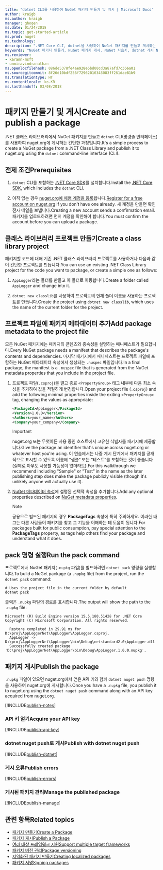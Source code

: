 ```yaml
---
title: "dotnet CLI를 사용하여 NuGet 패키지 만들기 및 게시 | Microsoft Docs"
author: kraigb
ms.author: kraigb
manager: ghogen
ms.date: 01/24/2018
ms.topic: get-started-article
ms.prod: nuget
ms.technology: 
description: ".NET Core CLI, dotnet을 사용하여 NuGet 패키지를 만들고 게시하는 방법에 대한 연습 자습서입니다."
keywords: "NuGet 패키지 만들기, NuGet 패키지 게시, NuGet 자습서, dotnet 게시 NuGet 패키지"
ms.reviewer:
- karann-msft
- unniravindranathan
ms.openlocfilehash: 086de5378fe4ae928e6bd00cd3a87afd7c366a01
ms.sourcegitcommit: 8f26d10bdf256f72962010348083ff261dae81b9
ms.translationtype: HT
ms.contentlocale: ko-KR
ms.lasthandoff: 03/08/2018
---
```

# <a name="create-and-publish-a-package"></a><span data-ttu-id="fe95a-104">패키지 만들기 및 게시</span><span class="sxs-lookup"><span data-stu-id="fe95a-104">Create and publish a package</span></span>

<span data-ttu-id="fe95a-105">.NET 클래스 라이브러리에서 NuGet 패키지를 만들고 `dotnet` CLI(명령줄 인터페이스)를 사용하여 nuget.org에 게시하는 간단한 과정입니다.</span><span class="sxs-lookup"><span data-stu-id="fe95a-105">It's a simple process to create a NuGet package from a .NET Class Library and publish it to nuget.org using the `dotnet` command-line interface (CLI).</span></span>

## <a name="prerequisites"></a><span data-ttu-id="fe95a-106">전제 조건</span><span class="sxs-lookup"><span data-stu-id="fe95a-106">Prerequisites</span></span>

1. <span data-ttu-id="fe95a-107">`dotnet` CLI를 포함하는 [.NET Core SDK](https://www.microsoft.com/net/download/)를 설치합니다.</span><span class="sxs-lookup"><span data-stu-id="fe95a-107">Install the [.NET Core SDK](https://www.microsoft.com/net/download/), which includes the `dotnet` CLI.</span></span>

1. <span data-ttu-id="fe95a-108">아직 없는 경우 [nuget.org에 체험 계정을 등록](https://www.nuget.org/users/account/LogOn?returnUrl=%2F)합니다.</span><span class="sxs-lookup"><span data-stu-id="fe95a-108">[Register for a free account on nuget.org](https://www.nuget.org/users/account/LogOn?returnUrl=%2F) if you don't have one already.</span></span> <span data-ttu-id="fe95a-109">새 계정을 만들면 확인 전자 메일을 보냅니다.</span><span class="sxs-lookup"><span data-stu-id="fe95a-109">Creating a new account sends a confirmation email.</span></span> <span data-ttu-id="fe95a-110">패키지를 업로드하려면 먼저 계정을 확인해야 합니다.</span><span class="sxs-lookup"><span data-stu-id="fe95a-110">You must confirm the account before you can upload a package.</span></span>

## <a name="create-a-class-library-project"></a><span data-ttu-id="fe95a-111">클래스 라이브러리 프로젝트 만들기</span><span class="sxs-lookup"><span data-stu-id="fe95a-111">Create a class library project</span></span>

<span data-ttu-id="fe95a-112">패키지할 코드에 대해 기존 .NET 클래스 라이브러리 프로젝트를 사용하거나 다음과 같이 간단한 프로젝트를 만듭니다.</span><span class="sxs-lookup"><span data-stu-id="fe95a-112">You can use an existing .NET Class Library project for the code you want to package, or create a simple one as follows:</span></span>

1. <span data-ttu-id="fe95a-113">`AppLogger`라는 폴더를 만들고 이 폴더로 이동합니다.</span><span class="sxs-lookup"><span data-stu-id="fe95a-113">Create a folder called `AppLogger` and change into it.</span></span>

1. <span data-ttu-id="fe95a-114">`dotnet new classlib`를 사용하여 프로젝트의 현재 폴더 이름을 사용하는 프로젝트를 만듭니다.</span><span class="sxs-lookup"><span data-stu-id="fe95a-114">Create the project using `dotnet new classlib`, which uses the name of the current folder for the project.</span></span>

## <a name="add-package-metadata-to-the-project-file"></a><span data-ttu-id="fe95a-115">프로젝트 파일에 패키지 메타데이터 추가</span><span class="sxs-lookup"><span data-stu-id="fe95a-115">Add package metadata to the project file</span></span>

<span data-ttu-id="fe95a-116">모든 NuGet 패키지에는 패키지의 콘텐츠와 종속성을 설명하는 매니페스트가 필요합니다.</span><span class="sxs-lookup"><span data-stu-id="fe95a-116">Every NuGet package needs a manifest that describes the package's contents and dependencies.</span></span> <span data-ttu-id="fe95a-117">마지막 패키지에서 매니페스트는 프로젝트 파일에 포함하는 NuGet 메타데이터 속성에서 생성되는 `.nuspec` 파일입니다.</span><span class="sxs-lookup"><span data-stu-id="fe95a-117">In a final package, the manifest is a `.nuspec` file that is generated from the NuGet metadata properties that you include in the project file.</span></span>

1. <span data-ttu-id="fe95a-118">프로젝트 파일(`.csproj`)을 열고 종료 `<PropertyGroup>` 태그 내부에 다음 최소 속성을 추가하여 값을 적절하게 변경합니다.</span><span class="sxs-lookup"><span data-stu-id="fe95a-118">Open your project file (`.csproj`) and add the following minimal properties inside the exiting `<PropertyGroup>` tag, changing the values as appropriate:</span></span>

    ```xml
    <PackageId>AppLogger</PackageId>
    <Version>1.0.0</Version>
    <Authors>your_name</Authors>
    <Company>your_company</Company>
    ```

    > [!Important]
    > <span data-ttu-id="fe95a-119">nuget.org 또는 무엇이든 사용 중인 호스트에서 고유한 식별자를 패키지에 제공합니다.</span><span class="sxs-lookup"><span data-stu-id="fe95a-119">Give the package an identifier that's unique across nuget.org or whatever host you're using.</span></span> <span data-ttu-id="fe95a-120">이 연습에서는 나중 게시 단계에서 패키지를 공개적으로 표시할 수 있도록 이름에 “샘플” 또는 “테스트”를 포함하는 것이 좋습니다(실제로 아무도 사용할 가능성이 없더라도).</span><span class="sxs-lookup"><span data-stu-id="fe95a-120">For this walkthrough we recommend including "Sample" or "Test" in the name as the later publishing step does make the package publicly visible (though it's unlikely anyone will actually use it).</span></span>

1. <span data-ttu-id="fe95a-121">[NuGet 메타데이터 속성](/dotnet/core/tools/csproj#nuget-metadata-properties)에 설명된 선택적 속성을 추가합니다.</span><span class="sxs-lookup"><span data-stu-id="fe95a-121">Add any optional properties described on [NuGet metadata properties](/dotnet/core/tools/csproj#nuget-metadata-properties).</span></span>

    > [!Note]
    > <span data-ttu-id="fe95a-122">공용으로 빌드된 패키지의 경우 **PackageTags** 속성에 특히 주의하세요. 이러한 태그는 다른 사람들이 패키지를 찾고 그 기능을 이해하는 데 도움이 됩니다.</span><span class="sxs-lookup"><span data-stu-id="fe95a-122">For packages built for public consumption, pay special attention to the **PackageTags** property, as tags help others find your package and understand what it does.</span></span>

## <a name="run-the-pack-command"></a><span data-ttu-id="fe95a-123">pack 명령 실행</span><span class="sxs-lookup"><span data-stu-id="fe95a-123">Run the pack command</span></span>

<span data-ttu-id="fe95a-124">프로젝트에서 NuGet 패키지(`.nupkg` 파일)를 빌드하려면 `dotnet pack` 명령을 실행합니다.</span><span class="sxs-lookup"><span data-stu-id="fe95a-124">To build a NuGet package (a `.nupkg` file) from the project, run the `dotnet pack` command:</span></span>

```cli
# Uses the project file in the current folder by default
dotnet pack
```

<span data-ttu-id="fe95a-125">출력은 `.nupkg` 파일의 경로를 표시합니다.</span><span class="sxs-lookup"><span data-stu-id="fe95a-125">The output will show the path to the `.nupkg` file:</span></span>

```output
Microsoft (R) Build Engine version 15.5.180.51428 for .NET Core
Copyright (C) Microsoft Corporation. All rights reserved.

  Restore completed in 29.91 ms for D:\proj\AppLoggerNet\AppLogger\AppLogger.csproj.
  AppLogger -> D:\proj\AppLoggerNet\AppLogger\bin\Debug\netstandard2.0\AppLogger.dll
  Successfully created package 'D:\proj\AppLoggerNet\AppLogger\bin\Debug\AppLogger.1.0.0.nupkg'.
```

## <a name="publish-the-package"></a><span data-ttu-id="fe95a-126">패키지 게시</span><span class="sxs-lookup"><span data-stu-id="fe95a-126">Publish the package</span></span>

<span data-ttu-id="fe95a-127">`.nupkg` 파일이 있으면 nuget.org에서 얻은 API 키와 함께 `dotnet nuget push` 명령을 사용하여 nuget.org에 게시합니다.</span><span class="sxs-lookup"><span data-stu-id="fe95a-127">Once you have a `.nupkg` file, you publish it to nuget.org using the `dotnet nuget push` command along with an API key acquired from nuget.org.</span></span>

[!INCLUDE[publish-notes](includes/publish-notes.md)]

### <a name="acquire-your-api-key"></a><span data-ttu-id="fe95a-128">API 키 얻기</span><span class="sxs-lookup"><span data-stu-id="fe95a-128">Acquire your API key</span></span>

[!INCLUDE[publish-api-key](includes/publish-api-key.md)]

### <a name="publish-with-dotnet-nuget-push"></a><span data-ttu-id="fe95a-129">dotnet nuget push로 게시</span><span class="sxs-lookup"><span data-stu-id="fe95a-129">Publish with dotnet nuget push</span></span>

[!INCLUDE[publish-dotnet](includes/publish-dotnet.md)]

### <a name="publish-errors"></a><span data-ttu-id="fe95a-130">게시 오류</span><span class="sxs-lookup"><span data-stu-id="fe95a-130">Publish errors</span></span>

[!INCLUDE[publish-errors](includes/publish-errors.md)]

### <a name="manage-the-published-package"></a><span data-ttu-id="fe95a-131">게시된 패키지 관리</span><span class="sxs-lookup"><span data-stu-id="fe95a-131">Manage the published package</span></span>

[!INCLUDE[publish-manage](includes/publish-manage.md)]

## <a name="related-topics"></a><span data-ttu-id="fe95a-132">관련 항목</span><span class="sxs-lookup"><span data-stu-id="fe95a-132">Related topics</span></span>

- [<span data-ttu-id="fe95a-133">패키지 만들기</span><span class="sxs-lookup"><span data-stu-id="fe95a-133">Create a Package</span></span>](../create-packages/creating-a-package.md)
- [<span data-ttu-id="fe95a-134">패키지 게시</span><span class="sxs-lookup"><span data-stu-id="fe95a-134">Publish a Package</span></span>](../create-packages/publish-a-package.md)
- [<span data-ttu-id="fe95a-135">여러 대상 프레임워크 지원</span><span class="sxs-lookup"><span data-stu-id="fe95a-135">Support multiple target frameworks</span></span>](../create-packages/supporting-multiple-target-frameworks.md)
- [<span data-ttu-id="fe95a-136">패키지 버전 관리</span><span class="sxs-lookup"><span data-stu-id="fe95a-136">Package versioning</span></span>](../reference/package-versioning.md)
- [<span data-ttu-id="fe95a-137">지역화된 패키지 만들기</span><span class="sxs-lookup"><span data-stu-id="fe95a-137">Creating localized packages</span></span>](../create-packages/creating-localized-packages.md)
- [<span data-ttu-id="fe95a-138">패키지 서명</span><span class="sxs-lookup"><span data-stu-id="fe95a-138">Signing packages</span></span>](../create-packages/Sign-a-package.md)
